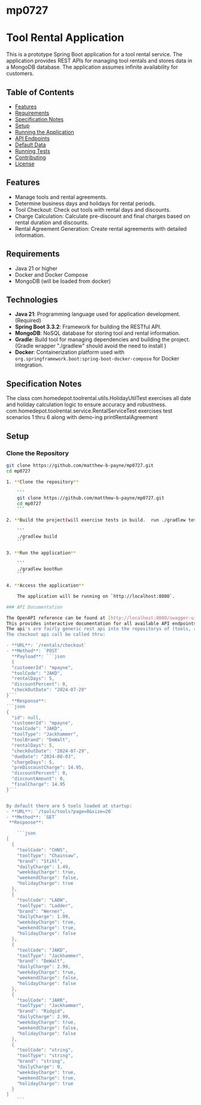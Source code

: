 # mp0727

# Tool Rental Application

This is a prototype Spring Boot application for a tool rental service. The application provides REST APIs for managing
tool rentals and stores data in a MongoDB database. The application assumes infinite availability for customers.

## Table of Contents

- [Features](#features)
- [Requirements](#requirements)
- [Specification Notes](#specification-notes)
- [Setup](#setup)
- [Running the Application](#running-the-application)
- [API Endpoints](#api-endpoints)
- [Default Data](#default-data)
- [Running Tests](#running-tests)
- [Contributing](#contributing)
- [License](#license)

## Features

- Manage tools and rental agreements.
- Determine business days and holidays for rental periods.
- Tool Checkout: Check out tools with rental days and discounts.
- Charge Calculation: Calculate pre-discount and final charges based on rental duration and discounts.
- Rental Agreement Generation: Create rental agreements with detailed information.

## Requirements

- Java 21 or higher
- Docker and Docker Compose
- MongoDB (will be loaded from docker)

## Technologies

- **Java 21**: Programming language used for application development.(Required)
- **Spring Boot 3.3.2**: Framework for building the RESTful API.
- **MongoDB**: NoSQL database for storing tool and rental information.
- **Gradle**: Build tool for managing dependencies and building the project.(Gradle wrapper "./gradlew" should avoid the
  need to install )
- **Docker**: Containerization platform used with `org.springframework.boot:spring-boot-docker-compose` for Docker
  integration.

## Specification Notes

The class com.homedepot.toolrental.utils.HolidayUtilTest exercises all date and holiday calculation logic to ensure
accuracy and robustness.
com.homedepot.toolrental.service.RentalServiceTest exercises test scenarios 1 thru 6 along with demo-ing
printRentalAgreement

## Setup

### Clone the Repository

```sh
git clone https://github.com/matthew-b-payne/mp0727.git
cd mp0727

1. **Clone the repository**

    ```
    git clone https://github.com/matthew-b-payne/mp0727.git
    cd mp0727
    ```

2. **Build the project(will exercise tests in build.  run ./gradlew test to just run tests)**

    ```
    ./gradlew build
    ```

3. **Run the application**

    ```
    ./gradlew bootRun
    ```

4. **Access the application**

    The application will be running on `http://localhost:8080`.

### API Documentation

The OpenAPI reference can be found at [http://localhost:8080/swagger-ui/index.html](http://localhost:8080/swagger-ui/index.html). 
This provides interactive documentation for all available API endpoints.  
The api's are fairly generic rest api into the repositorys of (tools, rentals, users).  
The checkout api call be called thru: 

- **URL**: `/rentals/checkout`
- **Method**: `POST`
  **Payload**: ```json
  {
  "customerId": "mpayne",
  "toolCode": "JAKD",
  "rentalDays": 5,
  "discountPercent": 0,
  "checkOutDate": "2024-07-29"
}```
  **Response**:
```json
{
  "id": null,
  "customerId": "mpayne",
  "toolCode": "JAKD",
  "toolType": "Jackhammer",
  "toolBrand": "DeWalt",
  "rentalDays": 5,
  "checkOutDate": "2024-07-29",
  "dueDate": "2024-08-03",
  "chargeDays": 5,
  "preDiscountCharge": 14.95,
  "discountPercent": 0,
  "discountAmount": 0,
  "finalCharge": 14.95
}```


By default there are 5 tools loaded at startup: 
- **URL**: `/tools/tools?page=0&size=20`
- **Method**: `GET`
 **Response**:

    ```json
[
  {
    "toolCode": "CHNS",
    "toolType": "Chainsaw",
    "brand": "Stihl",
    "dailyCharge": 1.49,
    "weekdayCharge": true,
    "weekendCharge": false,
    "holidayCharge": true
  },
  {
    "toolCode": "LADW",
    "toolType": "Ladder",
    "brand": "Werner",
    "dailyCharge": 1.99,
    "weekdayCharge": true,
    "weekendCharge": true,
    "holidayCharge": false
  },
  {
    "toolCode": "JAKD",
    "toolType": "Jackhammer",
    "brand": "DeWalt",
    "dailyCharge": 2.99,
    "weekdayCharge": true,
    "weekendCharge": false,
    "holidayCharge": false
  },
  {
    "toolCode": "JAKR",
    "toolType": "Jackhammer",
    "brand": "Ridgid",
    "dailyCharge": 2.99,
    "weekdayCharge": true,
    "weekendCharge": false,
    "holidayCharge": false
  },
  {
    "toolCode": "string",
    "toolType": "string",
    "brand": "string",
    "dailyCharge": 0,
    "weekdayCharge": true,
    "weekendCharge": true,
    "holidayCharge": true
  }
]
    ```

